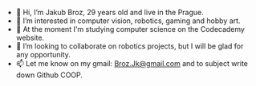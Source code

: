 - 👋 Hi, I’m Jakub Broz, 29 years old and  live in the Prague. 
- 👀 I’m interested in computer vision, robotics, gaming and hobby art. 
- :book: At the moment I'm studying computer science on the Codecademy website. 
- 💞️ I’m looking to collaborate on robotics projects, but I will be glad for any opportunity.
- 📫 Let me know on my gmail: Broz.Jk@gmail.com and to subject write down Github COOP.
